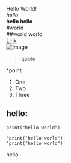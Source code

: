 Hello World!<br />
*hello*<br />
**hello hello**<br />
#world<br />
##world world<br />
[Link](https://github.com)<br />
![Image](https://play-lh.googleusercontent.com/PCpXdqvUWfCW1mXhH1Y_98yBpgsWxuTSTofy3NGMo9yBTATDyzVkqU580bfSln50bFU)<br />
>quote

*point

1. One
2. Two
3. Three

hello:
---
`print("hello world")`
```
'print("hello world")'
'print("hello world")'
```
hello
